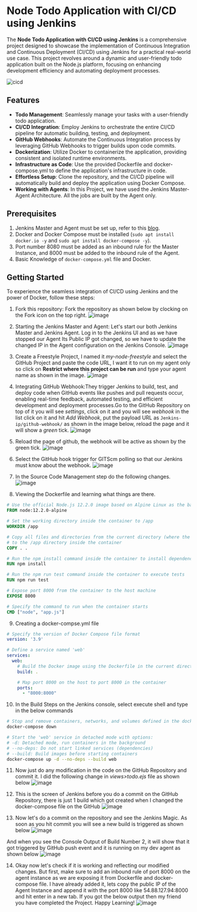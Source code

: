 # Node Todo Application with CI/CD using Jenkins

The **Node Todo Application with CI/CD using Jenkins** is a comprehensive project designed to showcase the implementation of Continuous Integration and Continuous Deployment (CI/CD) using Jenkins for a practical real-world use case. This project revolves around a dynamic and user-friendly todo application built on the Node.js platform, focusing on enhancing development efficiency and automating deployment processes.

![cicd](https://github.com/keshavlearndevops/node-todo-cicd/assets/134159375/051b46d5-c165-4542-bf09-1492364c1696)


## Features

- **Todo Management**: Seamlessly manage your tasks with a user-friendly todo application.
- **CI/CD Integration**: Employ Jenkins to orchestrate the entire CI/CD pipeline for automatic building, testing, and deployment.
- **GitHub Webhooks**: Automate the Continuous Integration process by leveraging GitHub Webhooks to trigger builds upon code commits.
- **Dockerization**: Utilize Docker to containerize the application, providing consistent and isolated runtime environments.
- **Infrastructure as Code**: Use the provided Dockerfile and docker-compose.yml to define the application's infrastructure in code.
- **Effortless Setup**: Clone the repository, and the CI/CD pipeline will automatically build and deploy the application using Docker Compose.
- **Working with Agents**: In this Project, we have used the Jenkins Master-Agent Architecture. All the jobs are built by the Agent only.

## Prerequisites

1. Jenkins Master and Agent must be set up, refer to this [blog](https://keshavbathla.hashnode.dev/mastering-jenkins-agents-effortless-two-tier-app-deployment-on-the-freestyle-project).
2. Docker and Docker Compose must be installed (`sudo apt install docker.io -y` and `sudo apt install docker-compose -y`).
3. Port number 8080 must be added as an inbound rule for the Master Instance, and 8000 must be added to the inbound rule of the Agent.
4. Basic Knowledge of `docker-compose.yml` file and Docker.

## Getting Started

To experience the seamless integration of CI/CD using Jenkins and the power of Docker, follow these steps:

1. Fork this repository: Fork the repository as shown below by clocking on the Fork icon on the top right. 
![image](https://github.com/keshavlearndevops/node-todo-cicd/assets/134159375/fd354b6e-4ecb-486d-a3e0-2f9878276b6e)

2. Starting the Jenkins Master and Agent: Let's start our both Jenkins Master and Jenkins Agent. Log in to the Jenkins UI and as we have stopped our Agent Its Public IP got changed, so we have to update the changed IP in the Agent configuration on the Jenkins Console. 
![image](https://github.com/keshavlearndevops/node-todo-cicd/assets/134159375/e8fbf6d1-3eba-4524-b1d3-1c83e51945d0)

3. Create a Freestyle Project, I named it *my-node-freestyle* and select the GitHub Project and paste the code URL, I want it to run on my agent only so click on __Restrict where this project can be run__ and type your agent name as shown in the image.
![image](https://github.com/keshavlearndevops/node-todo-cicd/assets/134159375/9dee920d-1c46-449f-9bdc-bf37b251b65f)

4. Integrating GitHub Webhook:They trigger Jenkins to build, test, and deploy code when GitHub events like pushes and pull requests occur, enabling real-time feedback, automated testing, and efficient development and deployment processes.Go to the GitHub Repository on top of it you will see _settings_, click on it and you will see _webhook_ in the list click on it and hit _Add Webhook_, put the payload URL as `Jenkins-ip/github-webhook/` as shown in the image below, reload the page and it will show a _green_ tick.
![image](https://github.com/keshavlearndevops/node-todo-cicd/assets/134159375/ee8a09a6-e4c7-457b-aca4-cf644df84df9)

5. Reload the page of github, the webhook will be active as shown by the green tick.
![image](https://github.com/keshavlearndevops/node-todo-cicd/assets/134159375/a26c3cd4-b8da-4e0b-8353-19db08f6cdb9)

6. Select the GitHub hook trigger for GITScm polling so that our Jenkins must know about the webhook.
![image](https://github.com/keshavlearndevops/node-todo-cicd/assets/134159375/8b59774a-54b2-4e7c-8d45-f45905e1191d)

7. In the Source Code Management step do the following changes.
![image](https://github.com/keshavlearndevops/node-todo-cicd/assets/134159375/87582133-5d95-46b6-ae51-75073bef227d)

8. Viewing the Dockerfile and learning what things are there.
 ```Dockerfile
# Use the official Node.js 12.2.0 image based on Alpine Linux as the base image
FROM node:12.2.0-alpine

# Set the working directory inside the container to /app
WORKDIR /app

# Copy all files and directories from the current directory (where the Dockerfile is located)
# to the /app directory inside the container
COPY . .

# Run the npm install command inside the container to install dependencies
RUN npm install

# Run the npm run test command inside the container to execute tests
RUN npm run test

# Expose port 8000 from the container to the host machine
EXPOSE 8000

# Specify the command to run when the container starts
CMD ["node", "app.js"]
```
9. Creating a docker-compse.yml file
```docker-compose.yml
# Specify the version of Docker Compose file format
version: '3.9'

# Define a service named 'web'
services:
  web:
    # Build the Docker image using the Dockerfile in the current directory
    build: .

    # Map port 8000 on the host to port 8000 in the container
    ports:
      - "8000:8000"
```
10. In the Build Steps on the Jenkins console, select execute shell and type in the below commands
```bash
# Stop and remove containers, networks, and volumes defined in the docker-compose.yml file
docker-compose down

# Start the 'web' service in detached mode with options:
# -d: Detached mode, run containers in the background
# --no-deps: Do not start linked services (dependencies)
# --build: Build images before starting containers
docker-compose up -d --no-deps --build web
```
11. Now just do any modification in the code on the GitHub Repository and commit it. I did the following change in _views>todo.ejs_ file as shown below
![image](https://github.com/keshavlearndevops/node-todo-cicd/assets/134159375/c34bdaef-ecc4-4eb2-b891-0668d58c23a7)

12. This is the screen of Jenkins before you do a commit on the GitHub Repository, there is just 1 build which got created when I changed the docker-compose file on the GitHub
![image](https://github.com/keshavlearndevops/node-todo-cicd/assets/134159375/9238c2ea-01fe-4e22-8fb1-6c7ca61b6979)

13. Now let's do a commit on the repository and see the Jenkins Magic. As soon as you hit commit you will see a new build is triggered as shown below
![image](https://github.com/keshavlearndevops/node-todo-cicd/assets/134159375/f84e5f2a-ea8a-432e-aac5-8c0aff4d2a89)

And when you see the Console Output of Build Number 2, it will show that it got triggered by GitHub push event and it is running on my dev agent as shown below
![image](https://github.com/keshavlearndevops/node-todo-cicd/assets/134159375/2f5ccdd6-28a8-49eb-8dd0-7938a612b9f1)

14. Okay now let's check if it is working and reflecting our modified changes. But first, make sure to add an inbound rule of port 8000 on the agent instance as we are exposing it from Dockerfile and docker-compose file. I have already added it, lets copy the public IP of the Agent Instance and append it with the port 8000 like 54.88.127.94:8000 and hit enter in a new tab. If you got the below output then my friend you have completed the Project. Happy Learning!
![image](https://github.com/keshavlearndevops/node-todo-cicd/assets/134159375/cac2157c-ce4b-488f-8a27-b2b16f2bf05c)













